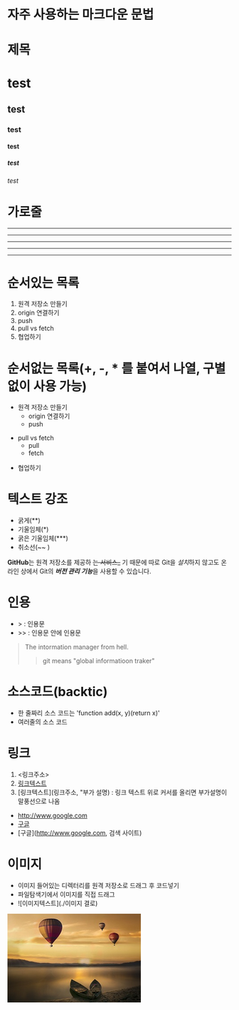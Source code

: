 # 자주 사용하는 마크다운 문법

# 제목
# test
## test
### test
#### test
##### test
###### test

# 가로줄
---
-------
***
*******
* * *

# 순서있는 목록
1. 원격 저장소 만들기
2. origin 연결하기
3. push
4. pull vs fetch
5. 협업하기


# 순서없는 목록(+, -, * 를 붙여서 나열, 구별없이 사용 가능)
- 원격 저장소 만들기
  - origin 연결하기
  - push
+ pull vs fetch
  * pull
  * fetch
- 협업하기

# 텍스트 강조
- 굵게(**)
- 기울임체(*)
- 굵은 기울임체(***)
- 취소선(~~ )

**GitHub**는 원격 저장소를 제공하  ~~는 서비스_~~ 기 때문에 
따로 Git을 *설치*하지 않고도
온라인 상에서 Git의 ***버전 관리 기능***을 사용할 수 있습니다.

# 인용
- &gt; : 인용문
- &gt;&gt; : 인용문 안에 인용문

> The intormation manager from hell.
>> git means "global informatioon traker"

# 소스코드(backtic)
- 한 줄짜리 소스 코드는 'function add(x, y)(return x)'
- 여러줄의 소스 코드

<script>
  var today = new Date();
  document.write(today);
</script>

# 링크
1. <링크주소>
2. [링크텍스트](링크주소)
3. [링크텍스트](링크주소, "부가 설명)  : 링크 텍스트 위로 커서를 올리면 부가설명이 말풍선으로 나옴

- <http://www.google.com>
- [구글](http://www.google.com)
- [구글](http://www.google.com, 검색 사이트)

# 이미지
- 이미지 들어있는 디렉터리를 원격 저장소로 드래그 후 코드넣기
- 파일탐색기에서 이미지를 직접 드래그
- ![이미지텍스트](./이미지 결로)

![fantasy](./images/fantasy.jpg)

